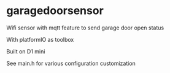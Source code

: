 # garagedoorsensor
Wifi sensor with mqtt feature to send garage door open status

With platformIO as toolbox

Built on D1 mini

See main.h for various configuration customization

